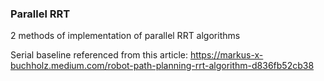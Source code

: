 ### Parallel RRT

2 methods of implementation of parallel RRT algorithms

Serial baseline referenced from this article:
https://markus-x-buchholz.medium.com/robot-path-planning-rrt-algorithm-d836fb52cb38
